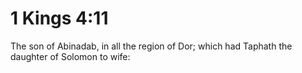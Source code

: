 # 1 Kings 4:11

The son of Abinadab, in all the region of Dor; which had Taphath the daughter of Solomon to wife: